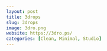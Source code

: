 ```yaml
---
layout: post
title: 3drops
slug: 3drops
image: 3dro.png
website: https://3dro.ps/
categories: [Clean, Minimal, Studio]
---
```

